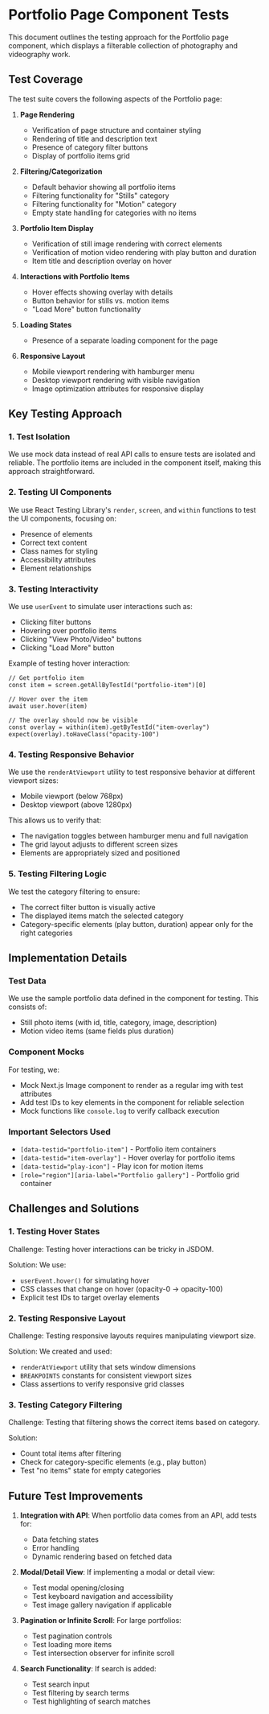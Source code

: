 # Portfolio Page Component Tests

This document outlines the testing approach for the Portfolio page component, which displays a filterable collection of photography and videography work.

## Test Coverage

The test suite covers the following aspects of the Portfolio page:

1. **Page Rendering**
   - Verification of page structure and container styling
   - Rendering of title and description text
   - Presence of category filter buttons
   - Display of portfolio items grid

2. **Filtering/Categorization**
   - Default behavior showing all portfolio items
   - Filtering functionality for "Stills" category
   - Filtering functionality for "Motion" category
   - Empty state handling for categories with no items

3. **Portfolio Item Display**
   - Verification of still image rendering with correct elements
   - Verification of motion video rendering with play button and duration
   - Item title and description overlay on hover

4. **Interactions with Portfolio Items**
   - Hover effects showing overlay with details
   - Button behavior for stills vs. motion items
   - "Load More" button functionality

5. **Loading States**
   - Presence of a separate loading component for the page

6. **Responsive Layout**
   - Mobile viewport rendering with hamburger menu
   - Desktop viewport rendering with visible navigation
   - Image optimization attributes for responsive display

## Key Testing Approach

### 1. Test Isolation

We use mock data instead of real API calls to ensure tests are isolated and reliable. The portfolio items are included in the component itself, making this approach straightforward.

### 2. Testing UI Components

We use React Testing Library's `render`, `screen`, and `within` functions to test the UI components, focusing on:
- Presence of elements
- Correct text content 
- Class names for styling
- Accessibility attributes
- Element relationships

### 3. Testing Interactivity

We use `userEvent` to simulate user interactions such as:
- Clicking filter buttons
- Hovering over portfolio items
- Clicking "View Photo/Video" buttons
- Clicking "Load More" button

Example of testing hover interaction:
```tsx
// Get portfolio item
const item = screen.getAllByTestId("portfolio-item")[0]

// Hover over the item
await user.hover(item)

// The overlay should now be visible
const overlay = within(item).getByTestId("item-overlay")
expect(overlay).toHaveClass("opacity-100")
```

### 4. Testing Responsive Behavior

We use the `renderAtViewport` utility to test responsive behavior at different viewport sizes:
- Mobile viewport (below 768px)
- Desktop viewport (above 1280px)

This allows us to verify that:
- The navigation toggles between hamburger menu and full navigation
- The grid layout adjusts to different screen sizes
- Elements are appropriately sized and positioned

### 5. Testing Filtering Logic

We test the category filtering to ensure:
- The correct filter button is visually active
- The displayed items match the selected category
- Category-specific elements (play button, duration) appear only for the right categories

## Implementation Details

### Test Data

We use the sample portfolio data defined in the component for testing. This consists of:
- Still photo items (with id, title, category, image, description)
- Motion video items (same fields plus duration)

### Component Mocks

For testing, we:
- Mock Next.js Image component to render as a regular img with test attributes
- Add test IDs to key elements in the component for reliable selection
- Mock functions like `console.log` to verify callback execution

### Important Selectors Used

- `[data-testid="portfolio-item"]` - Portfolio item containers
- `[data-testid="item-overlay"]` - Hover overlay for portfolio items
- `[data-testid="play-icon"]` - Play icon for motion items
- `[role="region"][aria-label="Portfolio gallery"]` - Portfolio grid container

## Challenges and Solutions

### 1. Testing Hover States

Challenge: Testing hover interactions can be tricky in JSDOM.

Solution: We use:
- `userEvent.hover()` for simulating hover
- CSS classes that change on hover (opacity-0 → opacity-100)
- Explicit test IDs to target overlay elements

### 2. Testing Responsive Layout

Challenge: Testing responsive layouts requires manipulating viewport size.

Solution: We created and used:
- `renderAtViewport` utility that sets window dimensions
- `BREAKPOINTS` constants for consistent viewport sizes
- Class assertions to verify responsive grid classes

### 3. Testing Category Filtering

Challenge: Testing that filtering shows the correct items based on category.

Solution:
- Count total items after filtering
- Check for category-specific elements (e.g., play button)
- Test "no items" state for empty categories

## Future Test Improvements

1. **Integration with API**: When portfolio data comes from an API, add tests for:
   - Data fetching states
   - Error handling
   - Dynamic rendering based on fetched data

2. **Modal/Detail View**: If implementing a modal or detail view:
   - Test modal opening/closing
   - Test keyboard navigation and accessibility
   - Test image gallery navigation if applicable

3. **Pagination or Infinite Scroll**: For large portfolios:
   - Test pagination controls
   - Test loading more items
   - Test intersection observer for infinite scroll

4. **Search Functionality**: If search is added:
   - Test search input
   - Test filtering by search terms
   - Test highlighting of search matches 